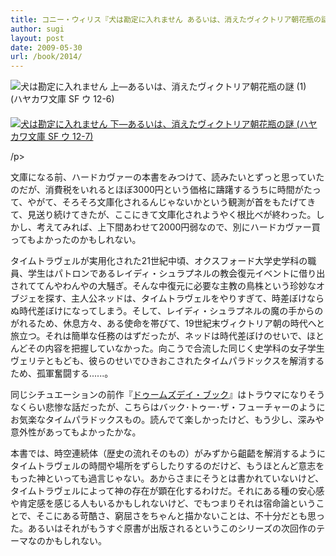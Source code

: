 ```yaml
---
title: コニー・ウィリス『犬は勘定に入れません あるいは、消えたヴィクトリア朝花瓶の謎』
author: sugi
layout: post
date: 2009-05-30
url: /book/2014/
---
```

<a href="http://www.amazon.co.jp/exec/obidos/ASIN/4150117071/chezsugi-22/ref=nosim/" name="amazletlink" target="_blank"><img src="http://i2.wp.com/ecx.images-amazon.com/images/I/51Dp1Zoy5GL._SL160_.jpg?w=660" alt="犬は勘定に入れません 上―あるいは、消えたヴィクトリア朝花瓶の謎 (1) (ハヤカワ文庫 SF ウ 12-6)" class="alignleft" style="float: left; margin: 0 20px 20px 0;" data-recalc-dims="1" /></a><a href="http://www.amazon.co.jp/exec/obidos/ASIN/415011708X/chezsugi-22/ref=nosim/" name="amazletlink" target="_blank"><img src="http://i2.wp.com/ecx.images-amazon.com/images/I/515RtA9XZ4L._SL160_.jpg?w=660" alt="犬は勘定に入れません 下―あるいは、消えたヴィクトリア朝花瓶の謎 (ハヤカワ文庫 SF ウ 12-7)" class="alignleft"  data-recalc-dims="1" /></a>
  
/p>

文庫になる前、ハードカヴァーの本書をみつけて、読みたいとずっと思っていたのだが、消費税をいれるとほぼ3000円という価格に躊躇するうちに時間がたって、やがて、そろそろ文庫化されるんじゃないかという観測が首をもたげてきて、見送り続けてきたが、ここにきて文庫化されようやく根比べが終わった。しかし、考えてみれば、上下間あわせて2000円弱なので、別にハードカヴァー買ってもよかったのかもしれない。

タイムトラヴェルが実用化された21世紀中頃、オクスフォード大学史学科の職員、学生はパトロンであるレイディ・シュラプネルの教会復元イベントに借り出されててんやわんやの大騒ぎ。そんな中復元に必要な主教の鳥株という珍妙なオブジェを探す、主人公ネッドは、タイムトラヴェルをやりすぎて、時差ぼけならぬ時代差ぼけになってしまう。そして、レイディ・シュラプネルの魔の手からのがれるため、休息方々、ある使命を帯びて、19世紀末ヴィクトリア朝の時代へと旅立つ。それは簡単な任務のはずだったが、ネッドは時代差ぼけのせいで、ほとんどその内容を把握していなかった。向こうで合流した同じく史学科の女子学生ヴェリテともども、彼らのせいでひきおこされたタイムパラドックスを解消するため、孤軍奮闘する......。

同じシチュエーションの前作『[ドゥームズデイ・ブック][1]』はトラウマになりそうなくらい悲惨な話だったが、こちらはバック･トゥー･ザ・フューチャーのようにお気楽なタイムパラドックスもの。読んでて楽しかったけど、もう少し、深みや意外性があってもよかったかな。

本書では、時空連続体（歴史の流れそのもの）がみずから齟齬を解消するようにタイムトラヴェルの時間や場所をずらしたりするのだけど、もうほとんど意志をもった神といっても過言じゃない。あからさまにそうとは書かれていないけど、タイムトラヴェルによって神の存在が顕在化するわけだ。それにある種の安心感や肯定感を感じる人もいるかもしれないけど、でもつまりそれは宿命論ということで、そこにある苛酷さ、窮屈さをちゃんと描かないことは、不十分だとも思った。あるいはそれがもうすぐ原書が出版されるというこのシリーズの次回作のテーマなのかもしれない。


 [1]: /book/20070306.html